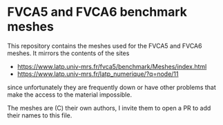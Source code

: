 # FVCA5 and FVCA6 benchmark meshes

This repository contains the meshes used for the FVCA5 and FVCA6 meshes. It mirrors the contents of the sites

 * https://www.latp.univ-mrs.fr/fvca5/benchmark/Meshes/index.html
 * https://www.latp.univ-mrs.fr/latp_numerique/?q=node/11

since unfortunately they are frequently down or have other problems that make the access to the material impossible.

The meshes are (C) their own authors, I invite them to open a PR to add their names to this file.